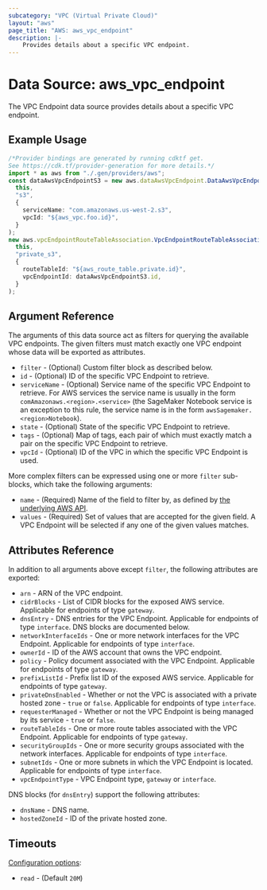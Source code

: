```yaml
---
subcategory: "VPC (Virtual Private Cloud)"
layout: "aws"
page_title: "AWS: aws_vpc_endpoint"
description: |-
    Provides details about a specific VPC endpoint.
---
```


# Data Source: aws\_vpc\_endpoint

The VPC Endpoint data source provides details about
a specific VPC endpoint.

## Example Usage

```typescript
/*Provider bindings are generated by running cdktf get.
See https://cdk.tf/provider-generation for more details.*/
import * as aws from "./.gen/providers/aws";
const dataAwsVpcEndpointS3 = new aws.dataAwsVpcEndpoint.DataAwsVpcEndpoint(
  this,
  "s3",
  {
    serviceName: "com.amazonaws.us-west-2.s3",
    vpcId: "${aws_vpc.foo.id}",
  }
);
new aws.vpcEndpointRouteTableAssociation.VpcEndpointRouteTableAssociation(
  this,
  "private_s3",
  {
    routeTableId: "${aws_route_table.private.id}",
    vpcEndpointId: dataAwsVpcEndpointS3.id,
  }
);

```

## Argument Reference

The arguments of this data source act as filters for querying the available VPC endpoints.
The given filters must match exactly one VPC endpoint whose data will be exported as attributes.

* `filter` - (Optional) Custom filter block as described below.
* `id` - (Optional) ID of the specific VPC Endpoint to retrieve.
* `serviceName` - (Optional) Service name of the specific VPC Endpoint to retrieve. For AWS services the service name is usually in the form `comAmazonaws.<region>.<service>` (the SageMaker Notebook service is an exception to this rule, the service name is in the form `awsSagemaker.<region>Notebook`).
* `state` - (Optional) State of the specific VPC Endpoint to retrieve.
* `tags` - (Optional) Map of tags, each pair of which must exactly match
  a pair on the specific VPC Endpoint to retrieve.
* `vpcId` - (Optional) ID of the VPC in which the specific VPC Endpoint is used.

More complex filters can be expressed using one or more `filter` sub-blocks,
which take the following arguments:

* `name` - (Required) Name of the field to filter by, as defined by
  [the underlying AWS API](https://docs.aws.amazon.com/AWSEC2/latest/APIReference/API_DescribeVpcEndpoints.html).
* `values` - (Required) Set of values that are accepted for the given field.
  A VPC Endpoint will be selected if any one of the given values matches.

## Attributes Reference

In addition to all arguments above except `filter`, the following attributes are exported:

* `arn` - ARN of the VPC endpoint.
* `cidrBlocks` - List of CIDR blocks for the exposed AWS service. Applicable for endpoints of type `gateway`.
* `dnsEntry` - DNS entries for the VPC Endpoint. Applicable for endpoints of type `interface`. DNS blocks are documented below.
* `networkInterfaceIds` - One or more network interfaces for the VPC Endpoint. Applicable for endpoints of type `interface`.
* `ownerId` - ID of the AWS account that owns the VPC endpoint.
* `policy` - Policy document associated with the VPC Endpoint. Applicable for endpoints of type `gateway`.
* `prefixListId` - Prefix list ID of the exposed AWS service. Applicable for endpoints of type `gateway`.
* `privateDnsEnabled` - Whether or not the VPC is associated with a private hosted zone - `true` or `false`. Applicable for endpoints of type `interface`.
* `requesterManaged` -  Whether or not the VPC Endpoint is being managed by its service - `true` or `false`.
* `routeTableIds` - One or more route tables associated with the VPC Endpoint. Applicable for endpoints of type `gateway`.
* `securityGroupIds` - One or more security groups associated with the network interfaces. Applicable for endpoints of type `interface`.
* `subnetIds` - One or more subnets in which the VPC Endpoint is located. Applicable for endpoints of type `interface`.
* `vpcEndpointType` - VPC Endpoint type, `gateway` or `interface`.

DNS blocks (for `dnsEntry`) support the following attributes:

* `dnsName` - DNS name.
* `hostedZoneId` - ID of the private hosted zone.

## Timeouts

[Configuration options](https://developer.hashicorp.com/terraform/language/resources/syntax#operation-timeouts):

* `read` - (Default `20M`)
